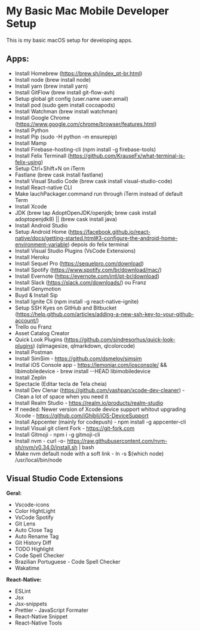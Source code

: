 # My Basic Mac Mobile Developer Setup

This is my basic macOS setup for developing apps.

## Apps:
- Install Homebrew (https://brew.sh/index_pt-br.html)
- Install node (brew install node)
- Install yarn (brew install yarn)
- Install GitFlow (brew install git-flow-avh)
- Setup global git config (user.name user.email)
- Install pod (sudo gem install cocoapods)
- Install Watchman (brew install watchman)
- Install Google Chrome (https://www.google.com/chrome/browser/features.html)
- Install Python
- Install Pip (sudo -H python -m ensurepip)
- Install Mamp
- Install Firebase-hosting-cli (npm install -g firebase-tools)
- Install Felix Terminall (https://github.com/KrauseFx/what-terminal-is-felix-using)
- Setup Ctrl+Shift+N on iTerm
- Fastlane (brew cask install fastlane)
- Install Visual Studio Code (brew cask install visual-studio-code)
- Install React-native CLI
- Make lauchPackager.command run through iTerm instead of default Term
- Install Xcode
- JDK (brew tap AdoptOpenJDK/openjdk; brew cask install adoptopenjdk8) || (brew cask install java)
- Install Android Studio
- Setup Android Home (https://facebook.github.io/react-native/docs/getting-started.html#3-configure-the-android-home-environment-variable) depois do felix terminal
- Install Visual Studio Plugins (VsCode Extensions)
- Install Heroku
- Install Sequel Pro (https://sequelpro.com/download)
- Install Spotify (https://www.spotify.com/br/download/mac/)
- Install Evernote (https://evernote.com/intl/pt-br/download)
- Install Slack (https://slack.com/downloads/) ou Franz
- Install Genymotion
- Buyd & Install Sip
- Install Ignite Cli (npm install -g react-native-ignite)
- Setup SSH Kyes on GitHub and Bitbucket (https://help.github.com/articles/adding-a-new-ssh-key-to-your-github-account/)
- Trello ou Franz
- Asset Catalog Creator
- Quick Look Plugins (https://github.com/sindresorhus/quick-look-plugins) (qlimagesize, qlmarkdown, qlcolorcode)
- Install Postman
- Install SimSim - https://github.com/dsmelov/simsim
- Instlal iOS Console app - https://lemonjar.com/iosconsole/ && libimobiledevice - brew install --HEAD libimobiledevice
- Install Zeplin
- Spectacle (Editar tecla de Tela cheia)
- Install Dev Clenar (https://github.com/vashpan/xcode-dev-cleaner) - Clean a lot of space when you need it
- Install Realm Studio - https://realm.io/products/realm-studio
- If needed: Newer version of Xcode device support whitout upgrading Xcode - https://github.com/iGhibli/iOS-DeviceSupport
- Install Appcenter (mainly for codepush) -  npm install -g appcenter-cli
- Install Visual git client Fork - https://git-fork.com
- Install Gitmoji - npm i -g gitmoji-cli
- Install nvm - curl -o- https://raw.githubusercontent.com/nvm-sh/nvm/v0.34.0/install.sh | bash
- Make nvm default node with a soft link - ln -s $(which node) /usr/local/bin/node

## Visual Studio Code Extensions

**Geral:**
- Vscode-icons
- Color HightLight
- VsCode Spotify
- Git Lens
- Auto Close Tag
- Auto Rename Tag
- Git History Diff
- TODO Highlight
- Code Spell Checker
- Brazilian Portuguese - Code Spell Checker
- Wakatime

**React-Native:**
- ESLint
- Jsx
- Jsx-snippets
- Prettier - JavaScript Formater
- React-Native Snippet
- React-Native Tools

